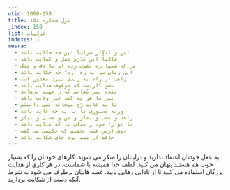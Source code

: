 ```yaml
---
utid: 1000-158
title: غزل شماره ۱۵۸
_index: 158
list: غزلیات
indexes: د
mesra:
  - من و انکار شراب؟ این چه حکایت باشد!
  - غالباً این قَدَرَم عقل و کفایت باشد
  - من که شبها ره تقوی زده ام با دف و چنگ
  - این زمان سر به ره آرم؟ چه حکایت باشد
  - زاهد ار راه به رندی نبرد معذور است
  - عشق کاریست که موقوف هدایت باشد
  - بنده پیر مُغانم که ز جهلم برهاند
  - پیر ما هر چه کند عینِ ولایت باشد
  - تا به غایت رَهِ میخانه نمی دانستم
  - ورنه مستوری ما تا به چه غایت باشد
  - زاهد و عجب و نماز و من و مستی و نیاز
  - تا تو را خود ز میان با که عنایت باشد
  - دوش ازین غصّه نخفتم که حکیمی می گفت
  - حافظ ار مست بود جای شکایت باشد
---
```

به عقل خودتان اعتماد ندارید و درایتتان را منکر می شوید. کارهای خودتان را که بسیار خوب هم هستند پنهان می کنید. لطف خدا همیشه با شماست. در هر کاری از هدایت بزرگان استفاده می کنید تا از نادانی رهایی یابید. غصه هایتان برطرف می شود به شرط آنکه دست از شکایت بردارید.
